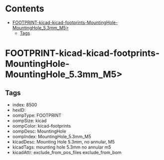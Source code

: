 



Contents
========

* [FOOTPRINT-kicad-kicad-footprints-MountingHole-MountingHole_5.3mm_M5>](#footprint-kicad-kicad-footprints-mountinghole-mountinghole_53mm_m5)
	* [Tags](#tags)

# FOOTPRINT-kicad-kicad-footprints-MountingHole-MountingHole_5.3mm_M5>

## Tags

- index: 8500
- hexID: 
- oompType: FOOTPRINT
- oompSize: kicad
- oompColor: kicad-footprints
- oompDesc: MountingHole
- oompIndex: MountingHole_5.3mm_M5
- kicadDesc: Mounting Hole 5.3mm, no annular, M5
- kicadTags: mounting hole 5.3mm no annular m5
- kicadAttr: exclude_from_pos_files exclude_from_bom
